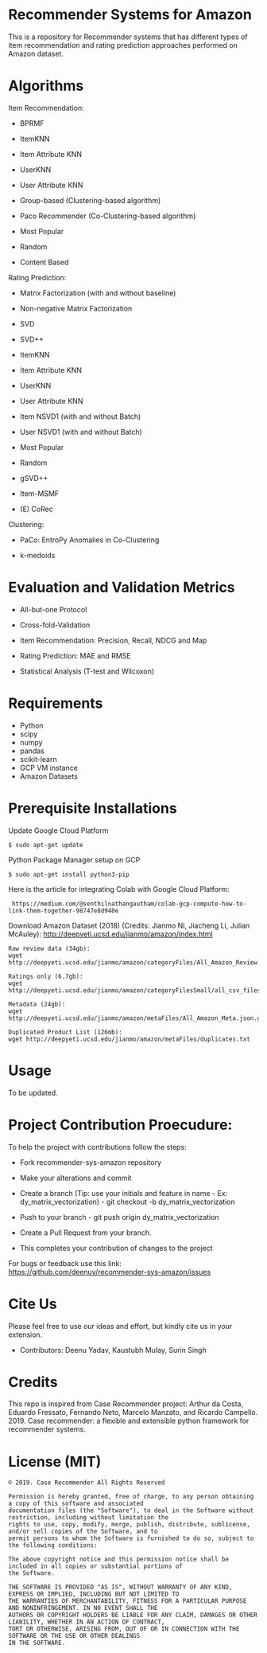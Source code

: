 # Recommender Systems for Amazon
This is a repository for Recommender systems that has different types of item recommendation and rating prediction approaches performed on Amazon dataset.

# Algorithms

Item Recommendation:

- BPRMF

- ItemKNN

- Item Attribute KNN

- UserKNN

- User Attribute KNN

- Group-based (Clustering-based algorithm)

- Paco Recommender (Co-Clustering-based algorithm)

- Most Popular

- Random

- Content Based

Rating Prediction:

- Matrix Factorization (with and without baseline)

- Non-negative Matrix Factorization

- SVD

- SVD++

- ItemKNN

- Item Attribute KNN

- UserKNN

- User Attribute KNN

- Item NSVD1 (with and without Batch)

- User NSVD1 (with and without Batch)

- Most Popular

- Random

- gSVD++

- Item-MSMF

- (E) CoRec

Clustering:

- PaCo: EntroPy Anomalies in Co-Clustering

- k-medoids

# Evaluation and Validation Metrics

- All-but-one Protocol

- Cross-fold-Validation

- Item Recommendation: Precision, Recall, NDCG and Map

- Rating Prediction: MAE and RMSE

- Statistical Analysis (T-test and Wilcoxon)

# Requirements

- Python
- scipy
- numpy
- pandas
- scikit-learn
- GCP VM instance
- Amazon Datasets 

# Prerequisite Installations

Update Google Cloud Platform  

    $ sudo apt-get update

Python Package Manager setup on GCP 

    $ sudo apt-get install python3-pip

Here is the article for integrating Colab with Google Cloud Platform:

     https://medium.com/@senthilnathangautham/colab-gcp-compute-how-to-link-them-together-98747e8d940e

Download Amazon Dataset (2018) (Credits: Jianmo Ni, Jiacheng Li, Julian McAuley): 
    http://deepyeti.ucsd.edu/jianmo/amazon/index.html

    Raw review data (34gb):
    wget http://deepyeti.ucsd.edu/jianmo/amazon/categoryFiles/All_Amazon_Review.json.gz
    
    Ratings only (6.7gb):
    wget http://deepyeti.ucsd.edu/jianmo/amazon/categoryFilesSmall/all_csv_files.csv
    
    Metadata (24gb):
    wget http://deepyeti.ucsd.edu/jianmo/amazon/metaFiles/All_Amazon_Meta.json.gz
    
    Duplicated Product List (126mb):
    wget http://deepyeti.ucsd.edu/jianmo/amazon/metaFiles/duplicates.txt

# Usage

To be updated.

# Project Contribution Proecudure:

To help the project with contributions follow the steps:

- Fork recommender-sys-amazon repository

- Make your alterations and commit

- Create a branch (Tip: use your initials and feature in name - Ex: dy_matrix_vectorization) - git checkout -b dy_matrix_vectorization

- Push to your branch - git push origin dy_matrix_vectorization

- Create a Pull Request from your branch.

- This completes your contribution of changes to the project

For bugs or feedback use this link: https://github.com/deenuy/recommender-sys-amazon/issues

# Cite Us
Please feel free to use our ideas and effort, but kindly cite us in your extension. 

- Contributors: Deenu Yadav, Kaustubh Mulay, Surin Singh

# Credits
This repo is inspired from Case Recommender project: Arthur da Costa, Eduardo Fressato, Fernando Neto, Marcelo Manzato, and Ricardo Campello. 2019. Case recommender: a flexible and extensible python framework for recommender systems.

# License (MIT)

    © 2019. Case Recommender All Rights Reserved

    Permission is hereby granted, free of charge, to any person obtaining a copy of this software and associated
    documentation files (the "Software"), to deal in the Software without restriction, including without limitation the
    rights to use, copy, modify, merge, publish, distribute, sublicense, and/or sell copies of the Software, and to
    permit persons to whom the Software is furnished to do so, subject to the following conditions:

    The above copyright notice and this permission notice shall be included in all copies or substantial portions of
    the Software.

    THE SOFTWARE IS PROVIDED "AS IS", WITHOUT WARRANTY OF ANY KIND, EXPRESS OR IMPLIED, INCLUDING BUT NOT LIMITED TO
    THE WARRANTIES OF MERCHANTABILITY, FITNESS FOR A PARTICULAR PURPOSE AND NONINFRINGEMENT. IN NO EVENT SHALL THE
    AUTHORS OR COPYRIGHT HOLDERS BE LIABLE FOR ANY CLAIM, DAMAGES OR OTHER LIABILITY, WHETHER IN AN ACTION OF CONTRACT,
    TORT OR OTHERWISE, ARISING FROM, OUT OF OR IN CONNECTION WITH THE SOFTWARE OR THE USE OR OTHER DEALINGS
    IN THE SOFTWARE.